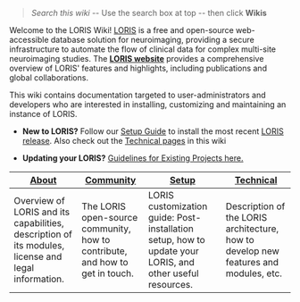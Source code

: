 > _Search this wiki_  -- Use the search box at top -- then click **Wikis** 

Welcome to the LORIS Wiki! [LORIS](http://loris.ca) is a free and open-source web-accessible database solution for neuroimaging, providing a secure infrastructure to automate the flow of clinical data for complex multi-site neuroimaging studies.
The **[LORIS website](http://loris.ca)** provides a comprehensive overview of LORIS' features and highlights, including publications and global collaborations.

This wiki contains documentation targeted to user-administrators and developers who are interested in installing, customizing and maintaining an instance of LORIS.

* **New to LORIS?** Follow our [Setup Guide](https://github.com/aces/Loris/wiki/Setup) to install the most recent [LORIS release](https://github.com/aces/Loris/releases). Also check out the [Technical pages](Technical) in this wiki

* **Updating your LORIS?**  [Guidelines for Existing Projects here.](Updating-your-LORIS)

[About](https://github.com/aces/Loris/wiki/About)|[Community](https://github.com/aces/Loris/wiki/Community)|[Setup](https://github.com/aces/Loris/wiki/Setup)|[Technical](https://github.com/aces/Loris/wiki/Technical)
------------- | ------------- | ------------- | -------------
Overview of LORIS and its capabilities, description of its modules, license and legal information. | The LORIS open-source community, how to contribute, and how to get in touch. | LORIS customization guide: Post-installation setup, how to update your LORIS, and other useful resources. | Description of the LORIS architecture, how to develop new features and modules, etc.